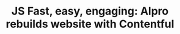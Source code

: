 ---
title: 'JS Fast, easy, engaging: Alpro rebuilds website with Contentful'
description: 'The digital agency Appnovation helped Alpro rebuild its 7-year-old website that reaches nearly 40 global markets, and did it in less than six months. Now it runs faster, engages more customers and reflects Alpro’s personality.'
component: 'javascript'
---